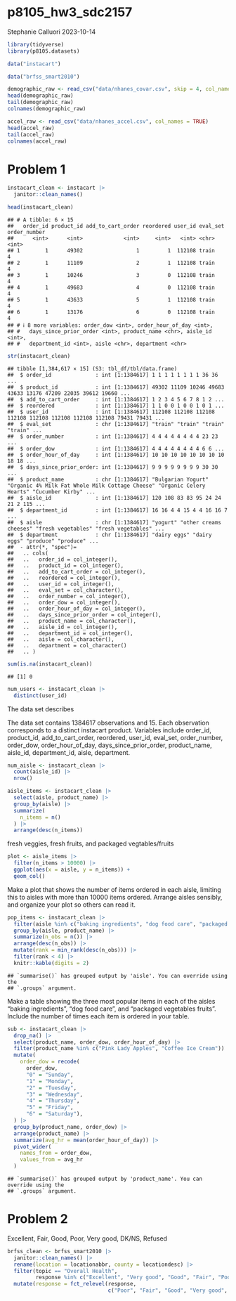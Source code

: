 p8105_hw3_sdc2157
================
Stephanie Calluori
2023-10-14

``` r
library(tidyverse)
library(p8105.datasets)

data("instacart")

data("brfss_smart2010")

demographic_raw <- read_csv("data/nhanes_covar.csv", skip = 4, col_names = TRUE)
head(demographic_raw)
tail(demographic_raw)
colnames(demographic_raw)

accel_raw <- read_csv("data/nhanes_accel.csv", col_names = TRUE)
head(accel_raw)
tail(accel_raw)
colnames(accel_raw)
```

# Problem 1

``` r
instacart_clean <- instacart |> 
  janitor::clean_names()

head(instacart_clean)
```

    ## # A tibble: 6 × 15
    ##   order_id product_id add_to_cart_order reordered user_id eval_set order_number
    ##      <int>      <int>             <int>     <int>   <int> <chr>           <int>
    ## 1        1      49302                 1         1  112108 train               4
    ## 2        1      11109                 2         1  112108 train               4
    ## 3        1      10246                 3         0  112108 train               4
    ## 4        1      49683                 4         0  112108 train               4
    ## 5        1      43633                 5         1  112108 train               4
    ## 6        1      13176                 6         0  112108 train               4
    ## # ℹ 8 more variables: order_dow <int>, order_hour_of_day <int>,
    ## #   days_since_prior_order <int>, product_name <chr>, aisle_id <int>,
    ## #   department_id <int>, aisle <chr>, department <chr>

``` r
str(instacart_clean)
```

    ## tibble [1,384,617 × 15] (S3: tbl_df/tbl/data.frame)
    ##  $ order_id              : int [1:1384617] 1 1 1 1 1 1 1 1 36 36 ...
    ##  $ product_id            : int [1:1384617] 49302 11109 10246 49683 43633 13176 47209 22035 39612 19660 ...
    ##  $ add_to_cart_order     : int [1:1384617] 1 2 3 4 5 6 7 8 1 2 ...
    ##  $ reordered             : int [1:1384617] 1 1 0 0 1 0 0 1 0 1 ...
    ##  $ user_id               : int [1:1384617] 112108 112108 112108 112108 112108 112108 112108 112108 79431 79431 ...
    ##  $ eval_set              : chr [1:1384617] "train" "train" "train" "train" ...
    ##  $ order_number          : int [1:1384617] 4 4 4 4 4 4 4 4 23 23 ...
    ##  $ order_dow             : int [1:1384617] 4 4 4 4 4 4 4 4 6 6 ...
    ##  $ order_hour_of_day     : int [1:1384617] 10 10 10 10 10 10 10 10 18 18 ...
    ##  $ days_since_prior_order: int [1:1384617] 9 9 9 9 9 9 9 9 30 30 ...
    ##  $ product_name          : chr [1:1384617] "Bulgarian Yogurt" "Organic 4% Milk Fat Whole Milk Cottage Cheese" "Organic Celery Hearts" "Cucumber Kirby" ...
    ##  $ aisle_id              : int [1:1384617] 120 108 83 83 95 24 24 21 2 115 ...
    ##  $ department_id         : int [1:1384617] 16 16 4 4 15 4 4 16 16 7 ...
    ##  $ aisle                 : chr [1:1384617] "yogurt" "other creams cheeses" "fresh vegetables" "fresh vegetables" ...
    ##  $ department            : chr [1:1384617] "dairy eggs" "dairy eggs" "produce" "produce" ...
    ##  - attr(*, "spec")=
    ##   .. cols(
    ##   ..   order_id = col_integer(),
    ##   ..   product_id = col_integer(),
    ##   ..   add_to_cart_order = col_integer(),
    ##   ..   reordered = col_integer(),
    ##   ..   user_id = col_integer(),
    ##   ..   eval_set = col_character(),
    ##   ..   order_number = col_integer(),
    ##   ..   order_dow = col_integer(),
    ##   ..   order_hour_of_day = col_integer(),
    ##   ..   days_since_prior_order = col_integer(),
    ##   ..   product_name = col_character(),
    ##   ..   aisle_id = col_integer(),
    ##   ..   department_id = col_integer(),
    ##   ..   aisle = col_character(),
    ##   ..   department = col_character()
    ##   .. )

``` r
sum(is.na(instacart_clean))
```

    ## [1] 0

``` r
num_users <- instacart_clean |> 
  distinct(user_id)
```

The data set describes

The data set contains 1384617 observations and 15. Each observation
corresponds to a distinct instacart product. Variables include order_id,
product_id, add_to_cart_order, reordered, user_id, eval_set,
order_number, order_dow, order_hour_of_day, days_since_prior_order,
product_name, aisle_id, department_id, aisle, department.

``` r
num_aisle <- instacart_clean |> 
  count(aisle_id) |> 
  nrow()

aisle_items <- instacart_clean |> 
  select(aisle, product_name) |> 
  group_by(aisle) |> 
  summarize(
    n_items = n()
  ) |> 
  arrange(desc(n_items))
```

fresh veggies, fresh fruits, and packaged vegtables/fruits

``` r
plot <- aisle_items |> 
  filter(n_items > 10000) |> 
  ggplot(aes(x = aisle, y = n_items)) +
  geom_col()
```

Make a plot that shows the number of items ordered in each aisle,
limiting this to aisles with more than 10000 items ordered. Arrange
aisles sensibly, and organize your plot so others can read it.

``` r
pop_items <- instacart_clean |> 
  filter(aisle %in% c("baking ingredients", "dog food care", "packaged vegetables fruits")) |> 
  group_by(aisle, product_name) |> 
  summarize(n_obs = n()) |> 
  arrange(desc(n_obs)) |> 
  mutate(rank = min_rank(desc(n_obs))) |>
  filter(rank < 4) |> 
  knitr::kable(digits = 2)
```

    ## `summarise()` has grouped output by 'aisle'. You can override using the
    ## `.groups` argument.

Make a table showing the three most popular items in each of the aisles
“baking ingredients”, “dog food care”, and “packaged vegetables fruits”.
Include the number of times each item is ordered in your table.

``` r
sub <- instacart_clean |> 
  drop_na() |> 
  select(product_name, order_dow, order_hour_of_day) |> 
  filter(product_name %in% c("Pink Lady Apples", "Coffee Ice Cream")) |> 
  mutate(
    order_dow = recode(
      order_dow, 
      "0" = "Sunday",
      "1" = "Monday",
      "2" = "Tuesday",
      "3" = "Wednesday",
      "4" = "Thursday",
      "5" = "Friday",
      "6" = "Saturday"),
  ) |> 
  group_by(product_name, order_dow) |> 
  arrange(product_name) |> 
  summarize(avg_hr = mean(order_hour_of_day)) |> 
  pivot_wider(
    names_from = order_dow,
    values_from = avg_hr
  )
```

    ## `summarise()` has grouped output by 'product_name'. You can override using the
    ## `.groups` argument.

# Problem 2

Excellent, Fair, Good, Poor, Very good, DK/NS, Refused

``` r
brfss_clean <- brfss_smart2010 |> 
  janitor::clean_names() |> 
  rename(location = locationabbr, county = locationdesc) |> 
  filter(topic == "Overall Health", 
         response %in% c("Excellent", "Very good", "Good", "Fair", "Poor")) |> 
  mutate(response = fct_relevel(response, 
                                c("Poor", "Fair", "Good", "Very good", "Excellent")))
```

